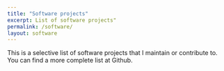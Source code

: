 ```yaml
---
title: "Software projects"
excerpt: List of software projects"
permalink: /software/
layout: software
---
```



This is a selective list of software projects that I maintain 
or contribute to. You can find a more complete list at Github.

